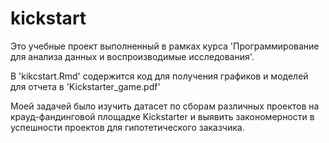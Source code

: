 # kickstart
Это учебные проект выполненный в рамках курса 'Программирование для анализа данных и воспроизводимые исследования'.

В 'kikcstart.Rmd' содержится код для получения графиков и моделей для отчета в 'Kickstarter_game.pdf'

Моей задачей было изучить датасет по сборам различных проектов на крауд-фандинговой площадке Kickstarter и выявить закономерности в успешности проектов для гипотетического заказчика.

